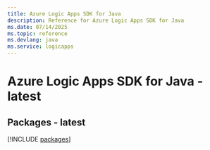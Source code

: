 ```yaml
---
title: Azure Logic Apps SDK for Java
description: Reference for Azure Logic Apps SDK for Java
ms.date: 07/14/2025
ms.topic: reference
ms.devlang: java
ms.service: logicapps
---
```

# Azure Logic Apps SDK for Java - latest
## Packages - latest
[!INCLUDE [packages](logic-apps-index.md)]